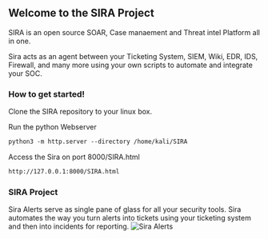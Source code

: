 ## Welcome to the SIRA Project

SIRA is an open source SOAR, Case manaement and Threat intel Platform all in one.

Sira acts as an agent between your Ticketing System, SIEM, Wiki, EDR, IDS, Firewall, and many more using your own scripts to automate and integrate your SOC. 

### How to get started!
Clone the SIRA repository to your linux box. 

Run the python Webserver
```markdown
python3 -m http.server --directory /home/kali/SIRA
```
Access the Sira on port 8000/SIRA.html
```markdown
http://127.0.0.1:8000/SIRA.html
```
### SIRA Project
Sira Alerts serve as single pane of glass for all your security tools. Sira automates the way you turn alerts into tickets using your ticketing system and then into incidents for reporting. 
![Sira Alerts](/SIRA/docs/assets/SIRAalerts.png)
































